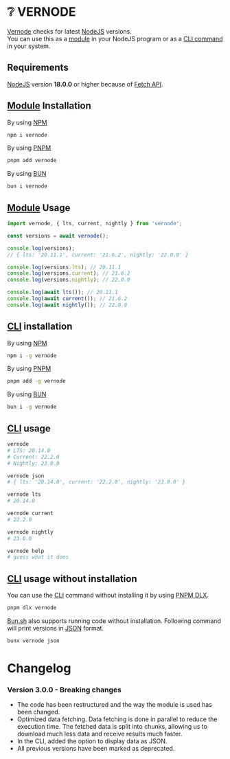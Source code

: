 # ❔ VERNODE

[Vernode](https://www.npmjs.com/package/vernode) checks for latest [NodeJS](https://nodejs.org/en/about) versions.  
You can use this as a [module](https://nodejs.org/api/esm.html#introduction) in your NodeJS program or as a [CLI command](https://en.wikipedia.org/wiki/Command-line_interface) in your system.

## Requirements

[NodeJS](https://nodejs.org/en/download) version **18.0.0** or higher because of [Fetch API](https://nodejs.org/en/blog/release/v18.0.0/).

## [Module](https://nodejs.org/api/esm.html#introduction) Installation

By using [NPM](https://docs.npmjs.com/packages-and-modules/getting-packages-from-the-registry)

```bash
npm i vernode
```

By using [PNPM](https://pnpm.io/pnpm-cli)

```bash
pnpm add vernode
```

By using [BUN](https://bun.sh/docs/cli/install)

```bash
bun i vernode
```

## [Module](https://nodejs.org/api/esm.html#introduction) Usage

```js
import vernode, { lts, current, nightly } from 'vernode';

const versions = await vernode();

console.log(versions);
// { lts: '20.11.1', current: '21.6.2', nightly: '22.0.0' }

console.log(versions.lts); // 20.11.1
console.log(versions.current); // 21.6.2
console.log(versions.nightly); // 22.0.0

console.log(await lts()); // 20.11.1
console.log(await current()); // 21.6.2
console.log(await nightly()); // 22.0.0
```

## [CLI](https://en.wikipedia.org/wiki/Command-line_interface) installation

By using [NPM](https://docs.npmjs.com/packages-and-modules/getting-packages-from-the-registry)

```bash
npm i -g vernode
```

By using [PNPM](https://pnpm.io/pnpm-cli)

```bash
pnpm add -g vernode
```

By using [BUN](https://bun.sh/docs/cli/install)

```bash
bun i -g vernode
```

## [CLI](https://en.wikipedia.org/wiki/Command-line_interface) usage

```bash
vernode
# LTS: 20.14.0
# Current: 22.2.0
# Nightly: 23.0.0

vernode json
# { lts: '20.14.0', current: '22.2.0', nightly: '23.0.0' }

vernode lts
# 20.14.0

vernode current
# 22.2.0

vernode nightly
# 23.0.0

vernode help
# guess what it does
```

## [CLI](https://en.wikipedia.org/wiki/Command-line_interface) usage without installation

You can use the [CLI](https://en.wikipedia.org/wiki/Command-line_interface) command without installing it by using [PNPM DLX](https://pnpm.io/cli/dlx).

```bash
pnpm dlx vernode
```

[Bun.sh](https://bun.sh/) also supports running code without installation.
Following command will print versions in [JSON](https://en.wikipedia.org/wiki/JSON) format.

```bash
bunx vernode json
```

# Changelog

### Version 3.0.0 - Breaking changes

- The code has been restructured and the way the module is used has been changed.
- Optimized data fetching. Data fetching is done in parallel to reduce the execution time. The fetched data is split into chunks, allowing us to download much less data and receive results much faster.
- In the CLI, added the option to display data as JSON.
- All previous versions have been marked as deprecated.
